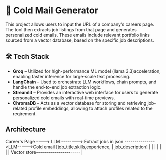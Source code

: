 # 📧 Cold Mail Generator
This project allows users to input the URL of a company's careers page. The tool then extracts job listings from that page and generates personalized cold emails. These emails include relevant portfolio links sourced from a vector database, based on the specific job descriptions.

## 🛠️ Tech Stack
- **Groq** – Utilized for high-performance ML model (llama 3.3)acceleration, enabling faster inference for large-scale text processing.
- **LangChain** – Used to orchestrate LLM workflows, chain prompts, and handle the end-to-end job extraction logic.
- **Streamlit** – Provides an interactive web interface for users to generate personalized cold emails with real-time previews.
- **ChromaDB** – Acts as a vector database for storing and retrieving job-related profile embeddings, allowing to attach profiles related to the reqirement.

## Architecture 

Career's Page ----> LLM --------> Extract jobs in json --------------->LLM----->Cold email
                            [job_title,skills,experience,           |
                                  job_description]                  |
                                        |                           |
                                        |                           |
                                        |                           |
                                  Vector store----------------------|
                                        





